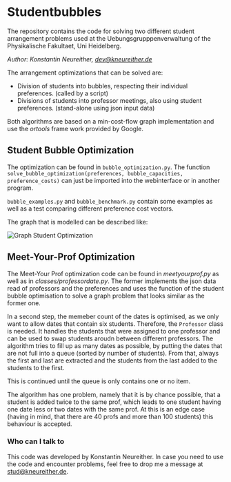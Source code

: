 # Studentbubbles 

The repository contains the code for solving two different student arrangement problems used at the 
Uebungsgrupppenverwaltung of the Physikalische Fakultaet, Uni Heidelberg.

*Author: Konstantin Neureither, dev@kneureither.de*

The arrangement optimizations that can be solved are:

* Division of students into bubbles, respecting their individual preferences. (called by a script)
* Divisions of students into professor meetings, also using student preferences. (stand-alone using json input data)

Both algorithms are based on a min-cost-flow graph implementation and use the *ortools* frame work provided by Google.


## Student Bubble Optimization

The optimization can be found in ```bubble_optimization.py```.
The function ```solve_bubble_optimization(preferences, bubble_capacities, preference_costs)``` can just be imported into 
the webinterface or in another program.

```bubble_examples.py``` and ```bubble_benchmark.py``` contain some examples as well as a test comparing different preference cost vectors.

The graph that is modelled can be described like:

![Graph Student Optimization](img/graph_studentoptimization.png)


## Meet-Your-Prof Optimization

The Meet-Your Prof optimization code can be found in *meetyourprof.py* as well as in *classes/professordate.py*. The former
implements the json data read of professors and the preferences and uses the function of the student bubble optimisation 
to solve a graph problem that looks similar as the former one. 

In a second step, the memeber count of the dates is optimised, as we only want to allow dates that contain six students. 
Therefore, the ```Professor``` class is needed. It handles the students that were assigned to one professor and can be used
to swap students aroudn between different professors. The algorithm tries to fill up as many dates as possible, by putting
the dates that are not full into a queue (sorted by number of students). From that, always the first and last are extracted and the students from the last 
added to the students to the first. 

This is continued until the queue is only contains one or no item. 

The algorithm has one problem, namely that it is by chance possible, that a student is added twice to the same prof, which
leads to one student having one date less or two dates with the same prof. At this is an edge case (having in mind, that
there are 40 profs and more than 100 students) this behaviour is accepted.


### Who can I talk to

This code was developed by Konstantin Neureither. 
In case you need to use the code and encounter problems, feel free to drop me a message at stud@kneureither.de.


